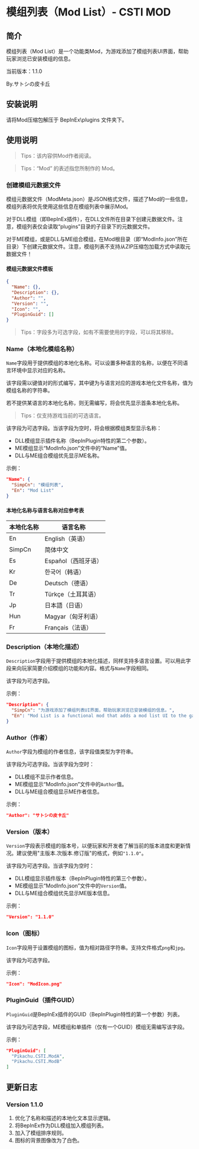 # 模组列表（Mod List）- CSTI MOD



## 简介

模组列表（Mod List）是一个功能类Mod，为游戏添加了模组列表UI界面，帮助玩家浏览已安装模组的信息。



当前版本：1.1.0

By.サトシの皮卡丘



## 安装说明

请将Mod压缩包解压于 BepInEx\plugins 文件夹下。



## 使用说明

> Tips：该内容供Mod作者阅读。
>

> Tips：“Mod” 的表述指您所制作的 Mod。
>



### 创建模组元数据文件

模组元数据文件（ModMeta.json）是JSON格式文件，描述了Mod的一些信息，模组列表将优先使用这些信息在模组列表中展示Mod。

对于DLL模组（即BepInEx插件），在DLL文件所在目录下创建元数据文件。注意，模组列表仅会读取“plugins”目录的子目录下的元数据文件。

对于ME模组，或是DLL与ME组合模组，在Mod根目录（即“ModInfo.json”所在目录）下创建元数据文件。注意，模组列表不支持从ZIP压缩包加载方式中读取元数据文件！



#### 模组元数据文件模板

```json
{
  "Name": {},
  "Description": {},
  "Author": "",
  "Version": "",
  "Icon": "",
  "PluginGuid": []
}
```

> Tips：字段多为可选字段，如有不需要使用的字段，可以将其移除。



### Name（本地化模组名称）

`Name`字段用于提供模组的本地化名称。可以设置多种语言的名称，以便在不同语言环境中显示对应的名称。

该字段需以键值对的形式编写，其中键为与语言对应的游戏本地化文件名称，值为模组名称的字符串。

若不提供某语言的本地化名称，则无需编写，将会优先显示首条本地化名称。

> Tips：仅支持游戏当前的可选语言。

该字段为可选字段。当该字段为空时，将会根据模组类型显示名称：

- DLL模组显示插件名称（BepInPlugin特性的第二个参数）。
- ME模组显示“ModInfo.json”文件中的“Name”值。
- DLL与ME组合模组优先显示ME名称。

示例：

```json
"Name": {
  "SimpCn": "模组列表",
  "En": "Mod List"
}
```



#### 本地化名称与语言名称对应参考表

| 本地化名称 | 语言名称            |
| ---------- | ------------------- |
| En         | English（英语）     |
| SimpCn     | 简体中文            |
| Es         | Español（西班牙语） |
| Kr         | 한국어（韩语）      |
| De         | Deutsch（德语）     |
| Tr         | Türkçe（土耳其语）  |
| Jp         | 日本語（日语）      |
| Hun        | Magyar（匈牙利语）  |
| Fr         | Français（法语）    |



### Description（本地化描述）

`Description`字段用于提供模组的本地化描述，同样支持多语言设置。可以用此字段来向玩家简要介绍模组的功能和内容。格式与`Name`字段相同。

该字段为可选字段。

示例：

```json
"Description": {
  "SimpCn": "为游戏添加了模组列表UI界面，帮助玩家浏览已安装模组的信息。",
  "En": "Mod List is a functional mod that adds a mod list UI to the game, helping players browse information about installed mods."
}
```



### Author（作者）

`Author`字段为模组的作者信息，该字段值类型为字符串。

该字段为可选字段。当该字段为空时：

- DLL模组不显示作者信息。
- ME模组显示“ModInfo.json”文件中的`Author`值。
- DLL与ME组合模组显示ME作者信息。

示例：

```json
"Author": "サトシの皮卡丘"
```



### Version（版本）

`Version`字段表示模组的版本号，以便玩家和开发者了解当前的版本进度和更新情况。建议使用"主版本.次版本.修订版"的格式，例如`"1.1.0"`。

该字段为可选字段。当该字段为空时：

- DLL模组显示插件版本（BepInPlugin特性的第三个参数）。
- ME模组显示“ModInfo.json”文件中的`Version`值。
- DLL与ME组合模组优先显示ME版本信息。

示例：

```json
"Version": "1.1.0"
```



### Icon（图标）

`Icon`字段用于设置模组的图标，值为相对路径字符串。支持文件格式`png`和`jpg`。

该字段为可选字段。

示例：

```json
"Icon": "ModIcon.png"
```



### PluginGuid（插件GUID）

`PluginGuid`是BepInEx插件的GUID（BepInPlugin特性的第一个参数）列表。

该字段为可选字段，ME模组和单插件（仅有一个GUID）模组无需编写该字段。

示例：

```json
"PluginGuid": [
  "Pikachu.CSTI.ModA",
  "Pikachu.CSTI.ModB"
]
```



## 更新日志

### Version 1.1.0

1. 优化了名称和描述的本地化文本显示逻辑。
2. 将BepInEx作为DLL模组加入模组列表。
3. 加入了模组排序规则。
4. 图标的背景图像改为了白色。

